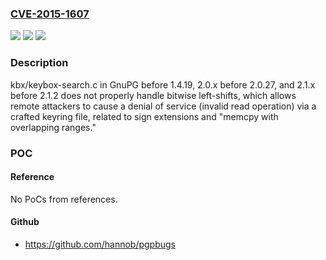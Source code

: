 ### [CVE-2015-1607](https://cve.mitre.org/cgi-bin/cvename.cgi?name=CVE-2015-1607)
![](https://img.shields.io/static/v1?label=Product&message=n%2Fa&color=blue)
![](https://img.shields.io/static/v1?label=Version&message=n%2Fa&color=blue)
![](https://img.shields.io/static/v1?label=Vulnerability&message=n%2Fa&color=brighgreen)

### Description

kbx/keybox-search.c in GnuPG before 1.4.19, 2.0.x before 2.0.27, and 2.1.x before 2.1.2 does not properly handle bitwise left-shifts, which allows remote attackers to cause a denial of service (invalid read operation) via a crafted keyring file, related to sign extensions and "memcpy with overlapping ranges."

### POC

#### Reference
No PoCs from references.

#### Github
- https://github.com/hannob/pgpbugs


